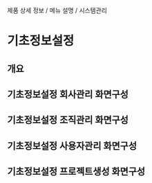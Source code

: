 <!--breadcrumb:제품 상세 정보 / 메뉴 설명 / 시스템관리--><span class="md-breadcrumb">제품 상세 정보 / 메뉴 설명 / 시스템관리</span>
# 기초정보설정
<!--5th-h2-toc-->
## 개요

## 기초정보설정 회사관리 화면구성

## 기초정보설정 조직관리 화면구성

## 기초정보설정 사용자관리 화면구성

## 기초정보설정 프로젝트생성 화면구성

